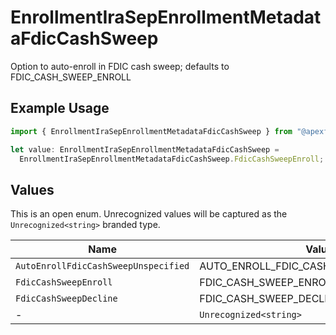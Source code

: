 # EnrollmentIraSepEnrollmentMetadataFdicCashSweep

Option to auto-enroll in FDIC cash sweep; defaults to FDIC_CASH_SWEEP_ENROLL

## Example Usage

```typescript
import { EnrollmentIraSepEnrollmentMetadataFdicCashSweep } from "@apexfintechsolutions/ascend-sdk/models/components";

let value: EnrollmentIraSepEnrollmentMetadataFdicCashSweep =
  EnrollmentIraSepEnrollmentMetadataFdicCashSweep.FdicCashSweepEnroll;
```

## Values

This is an open enum. Unrecognized values will be captured as the `Unrecognized<string>` branded type.

| Name                                    | Value                                   |
| --------------------------------------- | --------------------------------------- |
| `AutoEnrollFdicCashSweepUnspecified`    | AUTO_ENROLL_FDIC_CASH_SWEEP_UNSPECIFIED |
| `FdicCashSweepEnroll`                   | FDIC_CASH_SWEEP_ENROLL                  |
| `FdicCashSweepDecline`                  | FDIC_CASH_SWEEP_DECLINE                 |
| -                                       | `Unrecognized<string>`                  |